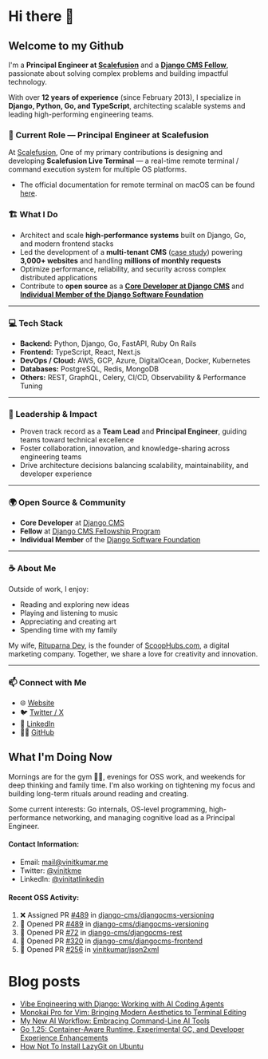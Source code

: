 # Hi there 👋

## Welcome to my Github

I'm a **Principal Engineer at [Scalefusion](https://scalefusion.com)** and a **[Django CMS Fellow](https://www.django-cms.org/en/blog/2024/11/07/welcoming-vinit-kumar-as-the-newest-django-cms-fellow/)**, passionate about solving complex problems and building impactful technology.

With over **12 years of experience** (since February 2013), I specialize in **Django, Python, Go, and TypeScript**, architecting scalable systems and leading high-performing engineering teams.

### 🚀 Current Role — Principal Engineer at Scalefusion

At [Scalefusion](https://scalefusion.com), 
One of my primary contributions is designing and developing **Scalefusion Live Terminal** — a real-time remote terminal / command execution system for multiple OS platforms. 

- The official documentation for remote terminal on macOS can be found [here](https://help.scalefusion.com/v1/docs/remotely-access-live-terminal-on-macos-devices).

### 🏗️ What I Do

- Architect and scale **high-performance systems** built on Django, Go, and modern frontend stacks  
- Led the development of a **multi-tenant CMS** ([case study](https://www.divio.com/case-studies/social-schools-divio-transformation/)) powering **3,000+ websites** and handling **millions of monthly requests**  
- Optimize performance, reliability, and security across complex distributed applications  
- Contribute to **open source** as a **[Core Developer at Django CMS](https://github.com/orgs/django-cms/teams/core-team)** and **[Individual Member of the Django Software Foundation](https://www.djangoproject.com/foundation/individual-members/)**  

---

### 💻 Tech Stack

- **Backend:** Python, Django, Go, FastAPI, Ruby On Rails  
- **Frontend:** TypeScript, React, Next.js  
- **DevOps / Cloud:** AWS, GCP, Azure, DigitalOcean, Docker, Kubernetes  
- **Databases:** PostgreSQL, Redis, MongoDB  
- **Others:** REST, GraphQL, Celery, CI/CD, Observability & Performance Tuning  

---

### 👥 Leadership & Impact

- Proven track record as a **Team Lead** and **Principal Engineer**, guiding teams toward technical excellence  
- Foster collaboration, innovation, and knowledge-sharing across engineering teams  
- Drive architecture decisions balancing scalability, maintainability, and developer experience  

---

### 🌍 Open Source & Community

- **Core Developer** at [Django CMS](https://github.com/django-cms/django-cms)  
- **Fellow** at [Django CMS Fellowship Program](https://www.django-cms.org/en/blog/2024/11/07/welcoming-vinit-kumar-as-the-newest-django-cms-fellow/)  
- **Individual Member** of the [Django Software Foundation](https://www.djangoproject.com/foundation/individual-members/)  

---

### ☕ About Me

Outside of work, I enjoy:
- Reading and exploring new ideas  
- Playing and listening to music  
- Appreciating and creating art  
- Spending time with my family  

My wife, [Rituparna Dey](https://rituparnadey.com), is the founder of [ScoopHubs.com](https://scoophubs.com), a digital marketing company. Together, we share a love for creativity and innovation.

---

### 📫 Connect with Me

- 🌐 [Website](https://vinitkumar.me)  
- 🐦 [Twitter / X](https://twitter.com/vinitkme)  
- 💼 [LinkedIn](https://linkedin.com/in/vinitkme)  
- 🧑‍💻 [GitHub](https://github.com/vinitkme)  


## What I'm Doing Now

Mornings are for the gym 🏋️‍♂️, evenings for OSS work, and weekends for deep thinking and family time. I'm also working on tightening my focus and building long-term rituals around reading and creating.

Some current interests: Go internals, OS-level programming, high-performance networking, and managing cognitive load as a Principal Engineer.

#### Contact Information:

- Email: <a href="mailto:mail@vinitkumar.me">mail@vinitkumar.me</a>
- Twitter: [@vinitkme](https://twitter.com/vinitkme)
- LinkedIn: [@vinitatlinkedin](https://www.linkedin.com/in/vinitatlinkedin/)  

#### Recent OSS Activity:

<!--START_SECTION:activity-->
1. ❌ Assigned PR [#489](undefined) in [django-cms/djangocms-versioning](https://github.com/django-cms/djangocms-versioning)
2. 💪 Opened PR [#489](undefined) in [django-cms/djangocms-versioning](https://github.com/django-cms/djangocms-versioning)
3. 💪 Opened PR [#72](undefined) in [django-cms/djangocms-rest](https://github.com/django-cms/djangocms-rest)
4. 💪 Opened PR [#320](undefined) in [django-cms/djangocms-frontend](https://github.com/django-cms/djangocms-frontend)
5. 💪 Opened PR [#256](undefined) in [vinitkumar/json2xml](https://github.com/vinitkumar/json2xml)
<!--END_SECTION:activity-->

# Blog posts
<!-- BLOG-POST-LIST:START -->
- [Vibe Engineering with Django: Working with AI Coding Agents](https://vinitkumar.me/vibe-engineering/)
- [Monokai Pro for Vim: Bringing Modern Aesthetics to Terminal Editing](https://vinitkumar.me/monokai-pro-vim-colorscheme/)
- [My New AI Workflow: Embracing Command-Line AI Tools](https://vinitkumar.me/new-ai-workflow/)
- [Go 1.25: Container-Aware Runtime, Experimental GC, and Developer Experience Enhancements](https://vinitkumar.me/go-1.25/)
- [How Not To Install LazyGit on Ubuntu](https://vinitkumar.me/til/snap-lazygit/)
<!-- BLOG-POST-LIST:END -->
